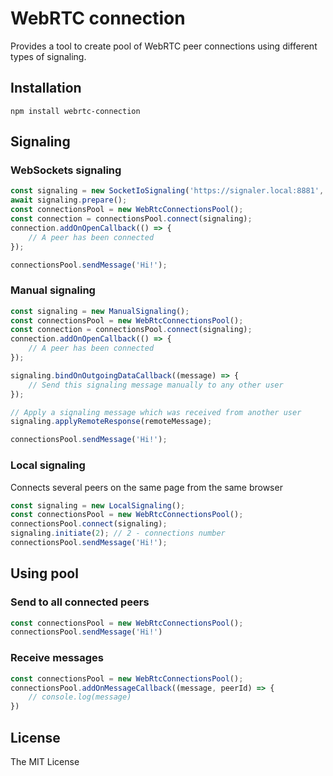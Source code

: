 # WebRTC connection

Provides a tool to create pool of WebRTC peer connections 
using different types of signaling.

## Installation

```
npm install webrtc-connection
```

## Signaling

### WebSockets signaling

```javascript
const signaling = new SocketIoSignaling('https://signaler.local:8881', 'abc');
await signaling.prepare();
const connectionsPool = new WebRtcConnectionsPool();
const connection = connectionsPool.connect(signaling);
connection.addOnOpenCallback(() => {
    // A peer has been connected
});

connectionsPool.sendMessage('Hi!');
```

### Manual signaling

```javascript
const signaling = new ManualSignaling();
const connectionsPool = new WebRtcConnectionsPool();
const connection = connectionsPool.connect(signaling);
connection.addOnOpenCallback(() => {
    // A peer has been connected
});

signaling.bindOnOutgoingDataCallback((message) => {
    // Send this signaling message manually to any other user
});

// Apply a signaling message which was received from another user
signaling.applyRemoteResponse(remoteMessage);

connectionsPool.sendMessage('Hi!');
```

### Local signaling

Connects several peers on the same page from the same browser

```javascript
const signaling = new LocalSignaling();
const connectionsPool = new WebRtcConnectionsPool();
connectionsPool.connect(signaling);
signaling.initiate(2); // 2 - connections number
connectionsPool.sendMessage('Hi!');
```

## Using pool

### Send to all connected peers
```javascript
const connectionsPool = new WebRtcConnectionsPool();
connectionsPool.sendMessage('Hi!')
```

### Receive messages
```javascript
const connectionsPool = new WebRtcConnectionsPool();
connectionsPool.addOnMessageCallback((message, peerId) => {
    // console.log(message)
})
```

## License

The MIT License
